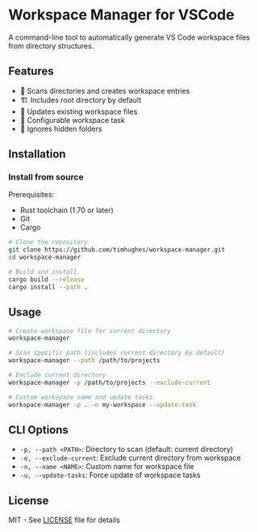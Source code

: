 # Workspace Manager for VSCode

A command-line tool to automatically generate VS Code workspace files from directory structures.

## Features

- 📁 Scans directories and creates workspace entries
- 🏗️ Includes root directory by default
- 🔄 Updates existing workspace files
- 🔧 Configurable workspace task
- 🚫 Ignores hidden folders

## Installation

### Install from source

Prerequisites: 

- Rust toolchain (1.70 or later)
- Git
- Cargo

```bash
# Clone the repository
git clone https://github.com/timhughes/workspace-manager.git
cd workspace-manager

# Build and install
cargo build --release
cargo install --path .
```

## Usage

```bash
# Create workspace file for current directory
workspace-manager

# Scan specific path (includes current directory by default)
workspace-manager --path /path/to/projects

# Exclude current directory
workspace-manager -p /path/to/projects --exclude-current

# Custom workspace name and update tasks
workspace-manager -p . -n my-workspace --update-task
```

## CLI Options

- `-p, --path <PATH>`: Directory to scan (default: current directory)
- `-e, --exclude-current`: Exclude current directory from workspace
- `-n, --name <NAME>`: Custom name for workspace file
- `-u, --update-tasks`: Force update of workspace tasks

## License

MIT - See [LICENSE](LICENSE) file for details
